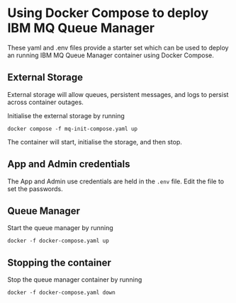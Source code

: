 # Using Docker Compose to deploy IBM MQ Queue Manager
These yaml and .env files provide a starter set which
can be used to deploy an running IBM MQ Queue Manager
container using Docker Compose.

## External Storage
External storage will allow queues, persistent messages,
and logs to persist across container outages.

Initialise the external storage by running

````
docker compose -f mq-init-compose.yaml up
````

The container will start, initialise the storage, and then stop.

## App and Admin credentials
The App and Admin use credentials are held in the `.env` file. Edit the file to set the passwords.

## Queue Manager
Start the queue manager by running

````
docker -f docker-compose.yaml up
````

## Stopping the container
Stop the queue manager container by running

````
docker -f docker-compose.yaml down
````
